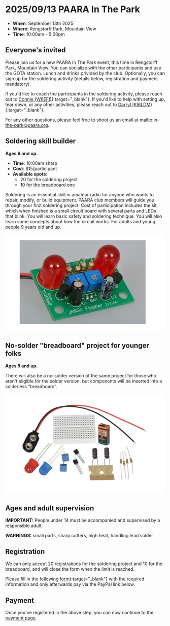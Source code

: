 # 2025/09/13 PAARA In The Park

* **When**: September 13th 2025
* **Where**: Rengstorff Park, Mountain View
* **Time**: 10:00am - 5:00pm

## Everyone's invited

Please join us for a new PAARA In The Park event, this time in Rengstorff Park, Mountain View. You can socialize with the other participants and use the GOTA station. Lunch and drinks privided by the club. Optionally, you can sign up for the soldering activity (details below, registration and payment mandatory).

If you'd like to coach the participants in the soldering activity, please reach out to [Connie (W6EFI)](https://www.qrz.com/db/W6EFI){:target="_blank"}. If you'd like to help with setting up, tear down, or any other activities, please reach out to [Darryl (KI6LDM)](https://www.qrz.com/db/KI6LDM){:target="_blank"}.

For any other questions, please feel free to shoot us an email at <mailto:in-the-park@paara.org>.

## Soldering skill builder

**Ages 9 and up.**

* **Time**: 10:00am sharp
* **Cost**: $15/participant
* **Available spots**:
   * 20 for the soldering project
   * 10 for the breadboard one

Soldering is an essential skill in amateur radio for anyone who wants to repair, modify, or build equipment.  PAARA club members will guide you through your first soldering project.  Cost of participation includes the kit, which when finished is a small circuit board with several parts and LEDs that blink.  You will learn basic safety and soldering technique.   You will also learn some concepts about how the circuit works.  For adults and young people 9 years old and up.

![blinkie](/events/images/20250913-PaaraInThePark-Blinkie.png)

## No-solder "breadboard" project for younger folks
**Ages 5 and up.**

There will also be a no-solder version of the same project for those who aren't eligible for the solder version. but components will be inserted into a solderless "breadboard".

![breadboard](/events/images/20250913-PaaraInThePark-BlinkieBreadboard.png)

## Ages and adult supervision

**IMPORTANT:** People under 14 must be accompanied and supervised by a responsible adult.

**WARNINGS:** small parts, sharp cutters, high heat, handling lead solder

## Registration

We can only accept 20 registrations for the soldering project and 10 for the breadboard, and will close the form when the limit is reached.

Please fill in the following [form](https://forms.gle/yLQAzamgPwas76UYA){:target="_blank"} with the required information and only afterwards pay via the PayPal link below.

## Payment

Once you've registered in the above step, you can now continue to the [payment page](/events/20250913-payment.html).
